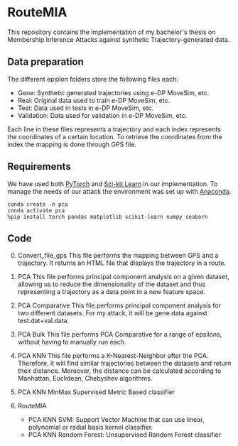 # RouteMIA
This repository contains the implementation of my bachelor's thesis on Membership Inference Attacks against synthetic Trajectory-generated data.

## Data preparation
The different epsilon folders store the following files each:
- Gene: Synthetic generated trajectories using e-DP MoveSim, etc.
- Real: Original data used to train e-DP MoveSim, etc.
- Test: Data used in tests in e-DP MoveSim, etc.
- Validation: Data used for validation in e-DP MoveSim, etc.

Each line in these files represents a trajectory and each index represents the coordinates of a certain location. To retrieve the coordinates from the index the mapping is done through GPS file.


## Requirements
We have used both [PyTorch](https://pytorch.org/) and [Sci-kit Learn](https://scikit-learn.org/stable/) in our implementation. To manage the needs of our attack the environment was set up with [Anaconda](https://www.anaconda.com/download/).

```
conda create -n pca
conda activate pca
%pip install torch pandas matplotlib scikit-learn numpy seaborn
```
## Code
0. Convert_file_gps
This file performs the mapping between GPS and a trajectory. It returns an HTML file that displays the trajectory in a route.

1. PCA
This file performs principal component analysis on a given dataset, allowing us to reduce the dimensionality of the dataset and thus representing a trajectory as a data point in a new feature space.

2. PCA Comparative
This file performs principal component analysis for two different datasets. For my attack, it will be gene.data against test.dat+val.data.

3. PCA Bulk
This file performs PCA Comparative for a range of epsilons, without having to manually run each.

4. PCA KNN
This file performs a K-Nearest-Neighbor after the PCA. Therefore, it will find similar trajectories between the datasets and return their distance. Moreover, the distance can be calculated according to Manhattan, Euclidean, Chebyshev algorithms.

5. PCA KNN MinMax
Supervised Metric Based classifier

7. RouteMIA
   - PCA KNN SVM:
        Support Vector Machine that can use linear, polynomial or radial basis kernel classifier.
   - PCA KNN Random Forest:
        Unsupervised Random Forest classifier
        
